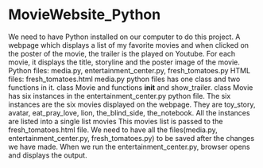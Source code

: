 # MovieWebsite_Python
We need to have Python installed on our computer to do this project.
A webpage which displays a list of my favorite movies and when clicked on the poster of the movie, the trailer is the played on Youtube.
For each movie, it displays the title, storyline and the poster image of the movie.
Python files: media.py, entertainment_center.py, fresh_tomatoes.py
HTML files: fresh_tomatoes.html
media.py python files has one class and two functions in it.
class Movie and functions __init__ and show_trailer.
class Movie has six instances in the entertainment_center.py python file. The six instances are the six movies displayed on the webpage.
They are toy_story, avatar, eat_pray_love, lion, the_blind_side, the_notebook.
All the instances are listed into a single list movies
This movies list is passed to the fresh_tomatoes.html file.
We need to have all the files(media.py, entertainment_center.py, fresh_tomatoes.py) to be saved after the changes we have made.
When we run the entertainment_center.py, browser opens and displays the output.
